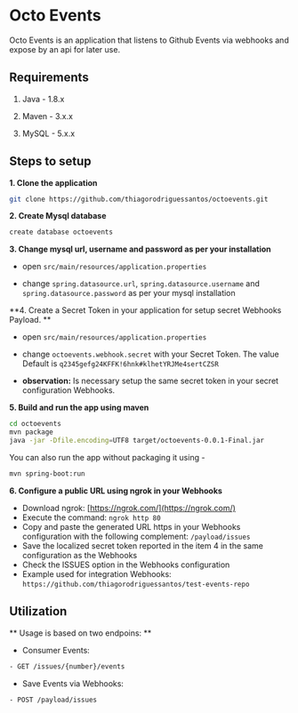# Octo Events

Octo Events is an application that listens to Github Events via webhooks and expose by an api for later use.

## Requirements

1. Java - 1.8.x

2. Maven - 3.x.x

3. MySQL - 5.x.x

## Steps to setup

**1. Clone the application**

```bash
git clone https://github.com/thiagorodriguessantos/octoevents.git
```

**2. Create Mysql database**

```bash
create database octoevents
```

**3. Change mysql url, username and password as per your installation**

+ open `src/main/resources/application.properties`

+ change `spring.datasource.url`, `spring.datasource.username` and `spring.datasource.password` as per your mysql installation

**4. Create a Secret Token in your application for setup secret Webhooks Payload. **

+ open `src/main/resources/application.properties`

+ change `octoevents.webhook.secret` with your Secret Token. The value Default is `q2345gefg24KFFK!6hnk#klhetYRJMe4sertCZSR`

+ **observation:** Is necessary setup the same secret token in your secret configuration Webhooks.

**5. Build and run the app using maven**

```bash
cd octoevents
mvn package
java -jar -Dfile.encoding=UTF8 target/octoevents-0.0.1-Final.jar
```

You can also run the app without packaging it using -

```bash
mvn spring-boot:run
```
**6. Configure a public URL using ngrok in your Webhooks**

+ Download ngrok: [https://ngrok.com/](https://ngrok.com/)
+ Execute the command: `ngrok http 80`
+ Copy and paste the generated URL https in your Webhooks configuration with the following complement: `/payload/issues`
+ Save the localized secret token reported in the item 4 in the same configuration as the Webhooks
+ Check the ISSUES option in the Webhooks configuration
+ Example used for integration Webhooks: `https://github.com/thiagorodriguessantos/test-events-repo`

## Utilization

** Usage is based on two endpoins: **

+ Consumer Events:
 
```bash
- GET /issues/{number}/events
```
+ Save Events via Webhooks:

```bash
- POST /payload/issues
```
